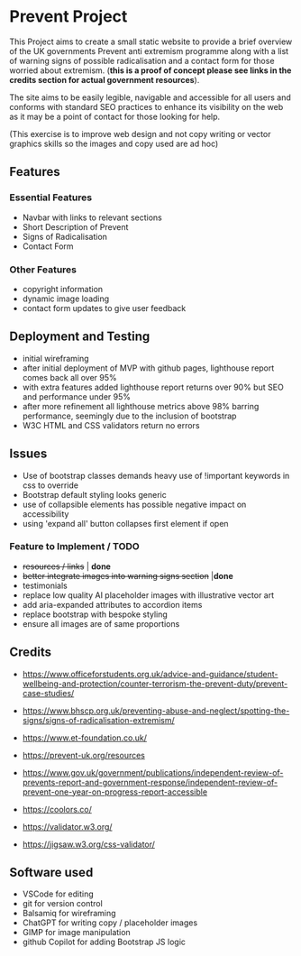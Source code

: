 # Prevent Project
This Project aims to create a small static website to provide a brief overview of the UK governments Prevent anti extremism programme along with a list of warning signs of possible radicalisation and a contact form for those worried about extremism. (**this is a proof of concept please see links in the credits section for actual government resources**).

The site aims to be easily legible, navigable and accessible for all users and conforms with standard SEO practices to enhance its visibility on the web as it may be a point of contact for those looking for help.

(This exercise is to improve web design and not copy writing or vector graphics skills so the images and copy used are ad hoc)

## Features
### Essential Features
- Navbar with links to relevant sections
- Short Description of Prevent
- Signs of Radicalisation
- Contact Form

### Other Features
- copyright information
- dynamic image loading
- contact form updates to give user feedback
## Deployment and Testing
- initial wireframing
- after initial deployment of MVP with github pages, lighthouse report comes back all over 95%
- with extra features added lighthouse report returns over 90% but SEO and performance under 95%
- after more refinement all lighthouse metrics above 98% barring performance, seemingly due to the inclusion of bootstrap
- W3C HTML and CSS validators return no errors

## Issues
- Use of bootstrap classes demands heavy use of !important keywords in css to override
- Bootstrap default styling looks generic
- use of collapsible elements has possible negative impact on accessibility 
- using 'expand all' button collapses first element if open

### Feature to Implement / TODO
- ~~resources / links~~ | **done**
- ~~better integrate images into warning signs section~~ |**done**
- testimonials
- replace low quality AI placeholder images with illustrative vector art
- add aria-expanded attributes to accordion items 
- replace bootstrap with bespoke styling
- ensure all images are of same proportions



## Credits
- https://www.officeforstudents.org.uk/advice-and-guidance/student-wellbeing-and-protection/counter-terrorism-the-prevent-duty/prevent-case-studies/

- https://www.bhscp.org.uk/preventing-abuse-and-neglect/spotting-the-signs/signs-of-radicalisation-extremism/

- https://www.et-foundation.co.uk/

- https://prevent-uk.org/resources

- https://www.gov.uk/government/publications/independent-review-of-prevents-report-and-government-response/independent-review-of-prevent-one-year-on-progress-report-accessible

- https://coolors.co/

- https://validator.w3.org/

- https://jigsaw.w3.org/css-validator/

## Software used 
- VSCode for editing
- git for version control
- Balsamiq for wireframing
- ChatGPT for writing copy / placeholder images
- GIMP for image manipulation
- github Copilot for adding Bootstrap JS logic